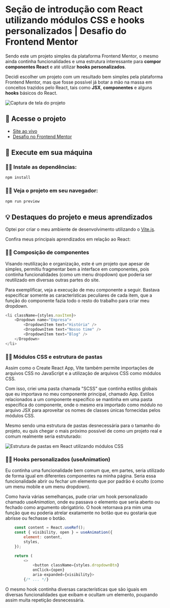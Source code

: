 # Seção de introdução com React utilizando módulos CSS e hooks personalizados | Desafio do Frontend Mentor

Sendo este um projeto simples da plataforma Frontend Mentor, o mesmo ainda continha funcionalidades e uma estrutura interessante para **compor componentes React** e até utilizar **hooks personalizados**.

Decidi escolher um projeto com um resultado bem simples pela plataforma Frontend Mentor, mas que fosse possível já botar a mão na massa em conceitos trazidos pelo React, tais como **JSX**, **componentes** e alguns **hooks** básicos do React.

![Captura de tela do projeto](https://user-images.githubusercontent.com/72027449/210087631-f2d609c6-3c3d-47c8-b178-b7e9f393df21.png)

## 🔗 Acesse o projeto

* [Site ao vivo](https://leo-henrique.github.io/intro-section//)
* [Desafio no Frontend Mentor](https://www.frontendmentor.io/challenges/intro-section-with-dropdown-navigation-ryaPetHE5)

## 🚀 Execute em sua máquina

### 👨‍💻 Instale as dependências:
```bash
npm install
```

### 👨‍💻 Veja o projeto em seu navegador:
```bash
npm run preview
```

## 💡 Destaques do projeto e meus aprendizados

Optei por criar o meu ambiente de desenvolvimento utilizando o [Vite.js](https://vitejs.dev/).

Confira meus principais aprendizados em relação ao React:

### 👨‍💻 Composição de componentes

Visando reutilização e organização, este é um projeto que apesar de simples, permitiu fragmentar bem a interface em componentes, pois continha funcionalidades (como um menu dropdown) que poderia ser reutilizado em diversas outras partes do site.

Para exemplificar, veja a execução de meu componente a seguir. Bastava especificar somente as características peculiares de cada item, que a função do componente fazia todo o resto do trabalho para criar meu dropdown.

```js
<li className={styles.navItem}>
    <Dropdown name="Empresa">
        <DropdownItem text="História" />
        <DropdownItem text="Nosso time" />
        <DropdownItem text="Blog" />
    </Dropdown>
</li>
```

### 👨‍💻 Módulos CSS e estrutura de pastas

Assim como o Create React App, Vite também permite importações de arquivos CSS no JavaScript e a utilização de arquivos CSS como módulos CSS.

Com isso, criei uma pasta chamada "SCSS" que continha estilos globais que eu importava no meu componente principal, chamado App. Estilos relacionados a um componente específico se mantinha em uma pasta específica do componente, onde o mesmo era importado como módulo no arquivo JSX para aproveitar os nomes de classes únicas fornecidas pelos módulos CSS.

Mesmo sendo uma estrutura de pastas desnecessária para o tamanho do projeto, eu quis chegar o mais próximo possível de como um projeto real e comum realmente seria estruturado:

![Estrutura de pastas em React utilizando módulos CSS](https://user-images.githubusercontent.com/72027449/210089483-2c6b47a6-0289-4b07-abd3-4eab82a8cb06.png)


### 👨‍💻 Hooks personalizados (useAnimation)

Eu continha uma funcionalidade bem comum que, em partes, seria utilizado de forma igual em diferentes componentes na minha página. Seria essa funcionalidade abrir ou fechar um elemento que por padrão é oculto (como um menu mobile e um menu dropdown).

Como havia várias semelhanças, pude criar um hook personalizado chamado *useAnimation*, onde eu passava o elemento que seria aberto ou fechado como argumento obrigatório. O hook retornava pra mim uma função que eu poderia atrelar exatamente no botão que eu gostaria que abrisse ou fechasse o botão.

```js
    const content = React.useRef();
    const { visibility, open } = useAnimation({
        element: content,
        styles,
    });

    return (
        <>
            <button className={styles.dropdownBtn}
            onClick={open}
            aria-expanded={visibility}>
        {/* ... */}
```

O mesmo hook continha diversas características que são iguais em diversas funcionalidades que exibam e ocultam um elemento, poupando assim muita repetição desnecessária.